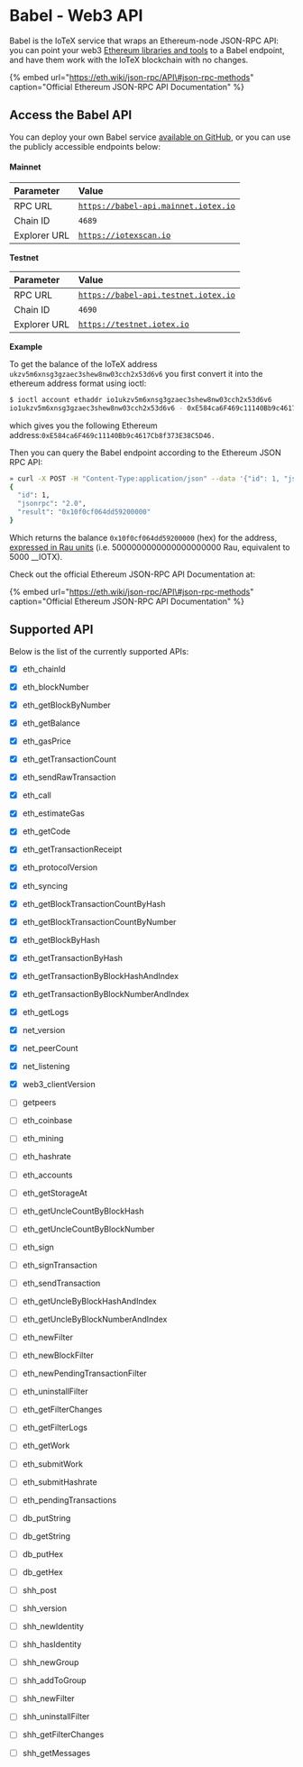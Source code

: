 # Babel - Web3 API

Babel is the IoTeX service that wraps an Ethereum-node JSON-RPC API: you can point your web3 [Ethereum libraries and tools](../ethereum-copmpatibility/) to a Babel endpoint, and have them work with the IoTeX blockchain with no changes. 

{% embed url="https://eth.wiki/json-rpc/API\#json-rpc-methods" caption="Official Ethereum JSON-RPC API Documentation" %}

## Access the Babel API

You can deploy your own Babel service [available on GitHub](https://github.com/iotexproject/babel-api), or you can use the publicly accessible endpoints  below:

#### Mainnet

| Parameter | Value |
| :--- | :--- |
| RPC URL | [`https://babel-api.mainnet.iotex.io`](https://babel-api.mainnet.iotex.io) |
| Chain ID | `4689` |
| Explorer URL | [`https://iotexscan.io`](https://iotexscan.io) |

**Testnet**

| **Parameter** | Value |
| :--- | :--- |
| RPC URL  | [`https://babel-api.testnet.iotex.io`](%20https://babel-api.testnet.iotex.io) |
| Chain ID | `4690` |
| Explorer URL | [`https://testnet.iotex.io`](https://testnet.iotex.io) |

**Example**

To get the balance of the IoTeX address `ukzv5m6xnsg3gzaec3shew8nw03cch2x53d6v6` you first convert it into the ethereum address format using ioctl:

```bash
$ ioctl account ethaddr io1ukzv5m6xnsg3gzaec3shew8nw03cch2x53d6v6
io1ukzv5m6xnsg3gzaec3shew8nw03cch2x53d6v6 - 0xE584ca6F469c11140Bb9c4617Cb8f373E38C5D46
```

which gives you the following Ethereum address:`0xE584ca6F469c11140Bb9c4617Cb8f373E38C5D46.` 

Then you can query the Babel endpoint according to the Ethereum JSON RPC API: 

```bash
» curl -X POST -H "Content-Type:application/json" --data '{"id": 1, "jsonrpc": "2.0", "method": "eth_getBalance", "params": ["0xE584ca6F469c11140Bb9c4617Cb8f373E38C5D46", ""]}' http://babel-api.mainnet.iotex.io
{
  "id": 1,
  "jsonrpc": "2.0",
  "result": "0x10f0cf064dd59200000"
}
```

Which returns the balance `0x10f0cf064dd59200000` \(hex\) for the address, [expressed in Rau units](../basic-concepts/iotx-token.md#iotx-fractions) \(i.e. 5000000000000000000000 Rau, equivalent to 5000 __IOTX\).

Check out the official Ethereum JSON-RPC API Documentation at:

{% embed url="https://eth.wiki/json-rpc/API\#json-rpc-methods" caption="Official Ethereum JSON-RPC API Documentation" %}

## Supported API

Below is the list of the currently supported APIs:

* [x] eth\_chainId
* [x] eth\_blockNumber
* [x] eth\_getBlockByNumber
* [x] eth\_getBalance 
* [x] eth\_gasPrice 
* [x] eth\_getTransactionCount
* [x] eth\_sendRawTransaction
* [x] eth\_call
* [x] eth\_estimateGas 
* [x] eth\_getCode 
* [x] eth\_getTransactionReceipt 
* [x] eth\_protocolVersion 
* [x] eth\_syncing 
* [x] eth\_getBlockTransactionCountByHash 
* [x] eth\_getBlockTransactionCountByNumber 
* [x] eth\_getBlockByHash 
* [x] eth\_getTransactionByHash 
* [x] eth\_getTransactionByBlockHashAndIndex 
* [x] eth\_getTransactionByBlockNumberAndIndex 
* [x] eth\_getLogs
* [x] net\_version 
* [x] net\_peerCount 
* [x] net\_listening 
* [x] web3\_clientVersion 
* [ ] getpeers 
* [ ] eth\_coinbase
* [ ] eth\_mining
* [ ] eth\_hashrate
* [ ] eth\_accounts
* [ ] eth\_getStorageAt
* [ ] eth\_getUncleCountByBlockHash
* [ ] eth\_getUncleCountByBlockNumber
* [ ] eth\_sign
* [ ] eth\_signTransaction
* [ ] eth\_sendTransaction
* [ ] eth\_getUncleByBlockHashAndIndex
* [ ] eth\_getUncleByBlockNumberAndIndex
* [ ] eth\_newFilter
* [ ] eth\_newBlockFilter
* [ ] eth\_newPendingTransactionFilter
* [ ] eth\_uninstallFilter
* [ ] eth\_getFilterChanges
* [ ] eth\_getFilterLogs
* [ ] eth\_getWork
* [ ] eth\_submitWork
* [ ] eth\_submitHashrate
* [ ] eth\_pendingTransactions
* [ ] db\_putString
* [ ] db\_getString
* [ ] db\_putHex
* [ ] db\_getHex
* [ ] shh\_post
* [ ] shh\_version
* [ ] shh\_newIdentity 
* [ ] shh\_hasIdentity 
* [ ] shh\_newGroup 
* [ ] shh\_addToGroup 
* [ ] shh\_newFilter 
* [ ] shh\_uninstallFilter 
* [ ] shh\_getFilterChanges 
* [ ] shh\_getMessages

